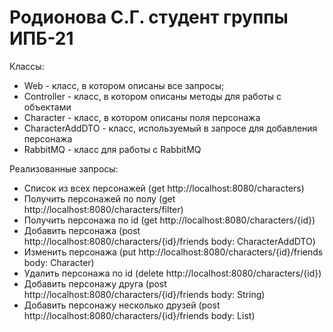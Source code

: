 # Родионова С.Г. студент группы ИПБ-21

Классы:
* Web - класс, в котором описаны все запросы;
* Controller - класс, в котором описаны методы для работы с объектами
* Character - класс, в котором описаны поля персонажа
* CharacterAddDTO - класс, используемый в запросе для добавления персонажа
* RabbitMQ - класс для работы с RabbitMQ

Реализованные запросы:
* Список из всех персонажей (get http://localhost:8080/characters)
* Получить персонажей по полу (get http://localhost:8080/characters/filter)
* Получить персонажа по id (get http://localhost:8080/characters/{id})
* Добавить персонажа (post http://localhost:8080/characters/{id}/friends body: CharacterAddDTO)
* Изменить персонажа (put http://localhost:8080/characters/{id}/friends body: Character)
* Удалить персонажа по id (delete http://localhost:8080/characters/{id})
* Добавить персонажу друга (post http://localhost:8080/characters/{id}/friends body: String)
* Добавить персонажу несколько друзей (post http://localhost:8080/characters/{id}/friends body: List<String>)
